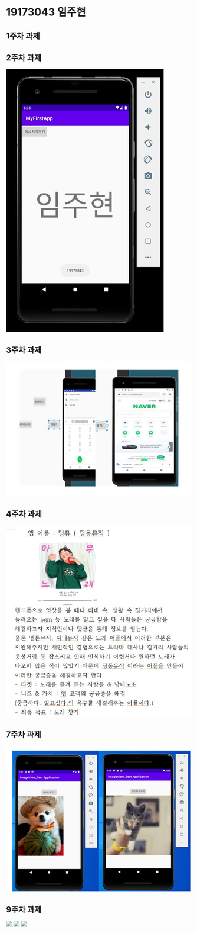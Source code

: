 # 19173043 임주현

## 1주차 과제

## 2주차 과제
 <img width="" height="" src="./png/캡스톤 2주차.png"></img>

## 3주차 과제
<img width="" height="" src="./png/캡스톤 3주차.png"></img>

## 4주차 과제
<img width="" height="" src="./png/캡스톤 4주차.JPG"></img>

## 7주차 과제
<img width="" height="" src="./png/캡스톤 7주차.png"></img>

## 9주차 과제
<img width="" height="" src="./png/캡1.PNG"></img>
<img width="" height="" src="./png/캡2.PNG"></img>
<img width="" height="" src="./png/캡3.PNG"></img>
